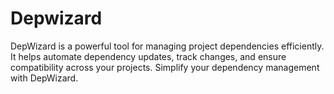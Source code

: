 # Depwizard
DepWizard is a powerful tool for managing project dependencies efficiently. It helps automate dependency updates, track changes, and ensure compatibility across your projects. Simplify your dependency management with DepWizard.
